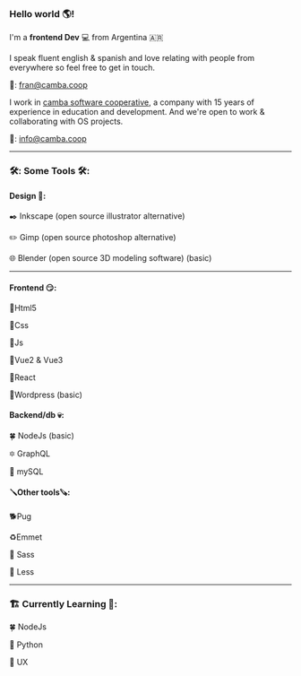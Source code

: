 ### Hello world :earth_americas:!
<p>I'm a <strong>frontend Dev</strong> 💻 from Argentina 🇦🇷</p>
<p>I speak fluent english & spanish and love relating with people from everywhere so feel free to get in touch.</p>
<p>📧: <a href="mailto:fran@camba.coop">fran@camba.coop</a></p>
<p>I work in <a href="https://camba.coop/en">camba software cooperative</a>, a company with 15 years of experience in education and development. And we're open to work & collaborating with OS projects.</p>
<p>📧: <a href="mailto:info@camba.coop">info@camba.coop</a></p>
<hr>
<h3>🛠️: Some Tools 🛠️:</h3>
<h4>Design 🎨:</h4>
<p>✒️ Inkscape (open source illustrator alternative)</p>
<p>✏️ Gimp (open source photoshop alternative)</p>
<p>🌐 Blender (open source 3D modeling software) (basic)</p>
<hr>
<h4>Frontend 😏:</h4>
<p>🔹Html5</p>
<p>🔸Css</p>
<p>🔹Js</p>
<p>🔸Vue2 & Vue3</p>
<p>🔹React</p>
<p>🔸Wordpress (basic)</p>

<h4>Backend/db 💀:</h4>
<p>🍀 NodeJs (basic)</p>
<p>🔯 GraphQL</p>
<p>🐘 mySQL</p>

<h4>🪛Other tools🪚:</h4>
<p>🐕Pug</p>
<p>♻️Emmet</p>
<p>🦩 Sass</p>
<p>🌌 Less</p>
<hr>
<h3>🏗️ Currently Learning 🚧:</h3>
<p>🍀 NodeJs</p>
<p>🐍 Python</p>
<p>📝 UX</p>
